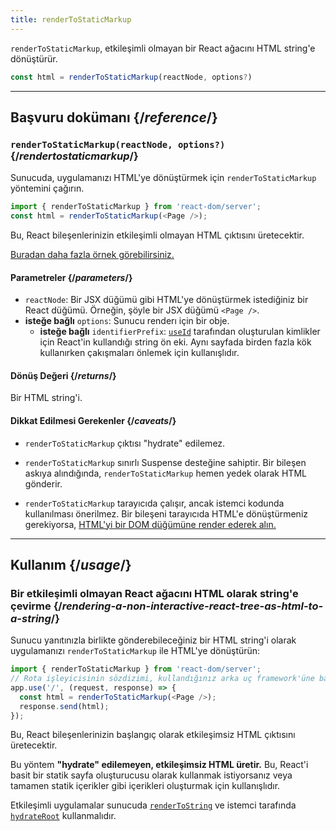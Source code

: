 ```yaml
---
title: renderToStaticMarkup
---
```


<Intro>

`renderToStaticMarkup`, etkileşimli olmayan bir React ağacını HTML string'e dönüştürür.

```js
const html = renderToStaticMarkup(reactNode, options?)
```

</Intro>

<InlineToc />

---

## Başvuru dokümanı {/*reference*/}

### `renderToStaticMarkup(reactNode, options?)` {/*rendertostaticmarkup*/}

Sunucuda, uygulamanızı HTML'ye dönüştürmek için `renderToStaticMarkup` yöntemini çağırın.

```js
import { renderToStaticMarkup } from 'react-dom/server';
const html = renderToStaticMarkup(<Page />);
```

Bu, React bileşenlerinizin etkileşimli olmayan HTML çıktısını üretecektir.

[Buradan daha fazla örnek görebilirsiniz.](#usage)

#### Parametreler {/*parameters*/}

* `reactNode`: Bir JSX düğümü gibi HTML'ye dönüştürmek istediğiniz bir React düğümü. Örneğin, şöyle bir JSX düğümü `<Page />`.
* **isteğe bağlı** `options`: Sunucu renderı için bir obje.
  * **isteğe bağlı** `identifierPrefix`: [`useId`](/reference/react/useId) tarafından oluşturulan kimlikler için React'in kullandığı string ön eki. Aynı sayfada birden fazla kök kullanırken çakışmaları önlemek için kullanışlıdır.

#### Dönüş Değeri {/*returns*/}

Bir HTML string'i.

#### Dikkat Edilmesi Gerekenler {/*caveats*/}

* `renderToStaticMarkup` çıktısı "hydrate" edilemez.

* `renderToStaticMarkup` sınırlı Suspense desteğine sahiptir. Bir bileşen askıya alındığında, `renderToStaticMarkup` hemen yedek olarak HTML gönderir.

* `renderToStaticMarkup` tarayıcıda çalışır, ancak istemci kodunda kullanılması önerilmez. Bir bileşeni tarayıcıda HTML'e dönüştürmeniz gerekiyorsa, [HTML'yi bir DOM düğümüne render ederek alın.](/reference/react-dom/server/renderToString#removing-rendertostring-from-the-client-code)

---

## Kullanım {/*usage*/}

### Bir etkileşimli olmayan React ağacını HTML olarak string'e çevirme {/*rendering-a-non-interactive-react-tree-as-html-to-a-string*/}

Sunucu yanıtınızla birlikte gönderebileceğiniz bir HTML string'i olarak uygulamanızı  `renderToStaticMarkup` ile HTML'ye dönüştürün:

```js {5-6}
import { renderToStaticMarkup } from 'react-dom/server';
// Rota işleyicisinin sözdizimi, kullandığınız arka uç framework'üne bağlıdır
app.use('/', (request, response) => {
  const html = renderToStaticMarkup(<Page />);
  response.send(html);
});
```

Bu, React bileşenlerinizin başlangıç olarak etkileşimsiz HTML çıktısını üretecektir.

<Pitfall>

Bu yöntem **"hydrate" edilemeyen, etkileşimsiz HTML üretir.** Bu, React'i basit bir statik sayfa oluşturucusu olarak kullanmak istiyorsanız veya tamamen statik içerikler gibi içerikleri oluşturmak için kullanışlıdır.

Etkileşimli uygulamalar sunucuda [`renderToString`](/reference/react-dom/server/renderToString) ve istemci tarafında [`hydrateRoot`](/reference/react-dom/client/hydrateRoot) kullanmalıdır.

</Pitfall>
